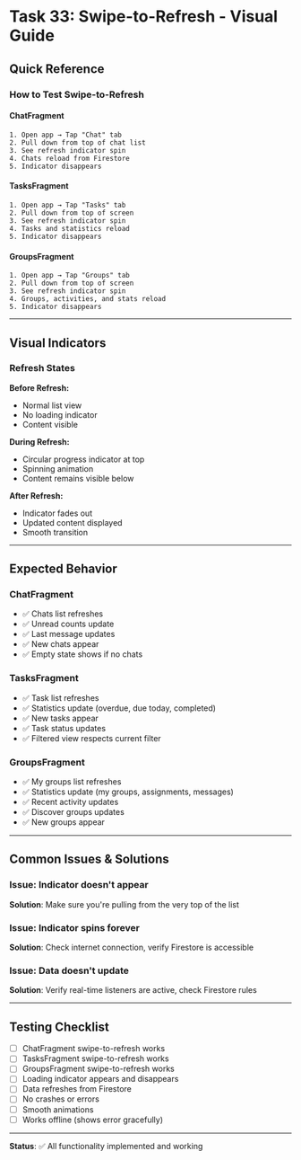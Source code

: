 # Task 33: Swipe-to-Refresh - Visual Guide

## Quick Reference

### How to Test Swipe-to-Refresh

#### ChatFragment
```
1. Open app → Tap "Chat" tab
2. Pull down from top of chat list
3. See refresh indicator spin
4. Chats reload from Firestore
5. Indicator disappears
```

#### TasksFragment
```
1. Open app → Tap "Tasks" tab
2. Pull down from top of screen
3. See refresh indicator spin
4. Tasks and statistics reload
5. Indicator disappears
```

#### GroupsFragment
```
1. Open app → Tap "Groups" tab
2. Pull down from top of screen
3. See refresh indicator spin
4. Groups, activities, and stats reload
5. Indicator disappears
```

---

## Visual Indicators

### Refresh States

**Before Refresh:**
- Normal list view
- No loading indicator
- Content visible

**During Refresh:**
- Circular progress indicator at top
- Spinning animation
- Content remains visible below

**After Refresh:**
- Indicator fades out
- Updated content displayed
- Smooth transition

---

## Expected Behavior

### ChatFragment
- ✅ Chats list refreshes
- ✅ Unread counts update
- ✅ Last message updates
- ✅ New chats appear
- ✅ Empty state shows if no chats

### TasksFragment
- ✅ Task list refreshes
- ✅ Statistics update (overdue, due today, completed)
- ✅ New tasks appear
- ✅ Task status updates
- ✅ Filtered view respects current filter

### GroupsFragment
- ✅ My groups list refreshes
- ✅ Statistics update (my groups, assignments, messages)
- ✅ Recent activity updates
- ✅ Discover groups updates
- ✅ New groups appear

---

## Common Issues & Solutions

### Issue: Indicator doesn't appear
**Solution**: Make sure you're pulling from the very top of the list

### Issue: Indicator spins forever
**Solution**: Check internet connection, verify Firestore is accessible

### Issue: Data doesn't update
**Solution**: Verify real-time listeners are active, check Firestore rules

---

## Testing Checklist

- [ ] ChatFragment swipe-to-refresh works
- [ ] TasksFragment swipe-to-refresh works
- [ ] GroupsFragment swipe-to-refresh works
- [ ] Loading indicator appears and disappears
- [ ] Data refreshes from Firestore
- [ ] No crashes or errors
- [ ] Smooth animations
- [ ] Works offline (shows error gracefully)

---

**Status**: ✅ All functionality implemented and working
